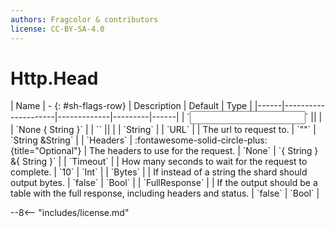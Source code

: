```yaml
---
authors: Fragcolor & contributors
license: CC-BY-SA-4.0
---
```



# Http.Head

<div class="sh-parameters" markdown="1">
| Name | - {: #sh-flags-row} | Description | Default | Type |
|------|---------------------|-------------|---------|------|
| `<input>` || | | `None { String }` |
| `<output>` || | | `String` |
| `URL` |  | The url to request to. | `""` | `String &String` |
| `Headers` | :fontawesome-solid-circle-plus:{title="Optional"}  | The headers to use for the request. | `None` | `{ String } &{ String }` |
| `Timeout` |  | How many seconds to wait for the request to complete. | `10` | `Int` |
| `Bytes` |  | If instead of a string the shard should output bytes. | `false` | `Bool` |
| `FullResponse` |  | If the output should be a table with the full response, including headers and status. | `false` | `Bool` |

</div>



--8<-- "includes/license.md"
